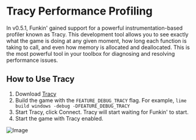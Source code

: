 # Tracy Performance Profiling

In v0.5.1, Funkin' gained support for a powerful instrumentation-based profiler known as Tracy. This development tool allows you to see exactly what the game is doing at any given moment, how long each function is taking to call, and even how memory is allocated and deallocated. This is the most powerful tool in your toolbox for diagnosing and resolving performance issues.

## How to Use Tracy

1. Download [Tracy](https://github.com/wolfpld/tracy)
2. Build the game with the `FEATURE_DEBUG_TRACY` flag. For example, `lime build windows -debug -DFEATURE_DEBUG_TRACY`
3. Start Tracy, click Connect. Tracy will start waiting for Funkin' to start.
4. Start the game with Tracy enabled.

![Image](https://github.com/user-attachments/assets/2a394ca7-bc21-4fe3-ae55-347768fb5b87)
